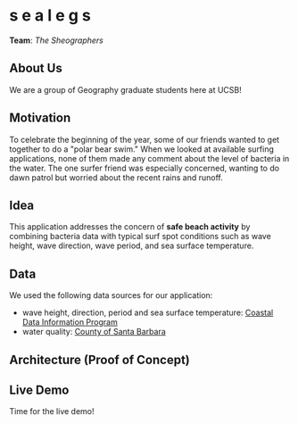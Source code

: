 # s e a l e g s
**Team**: *The Sheographers*

## About Us
We are a group of Geography graduate students here at UCSB!

## Motivation
To celebrate the beginning of the year, some of our friends wanted to get together to do a "polar bear swim." When we looked at available surfing applications, none of them made any comment about the level of bacteria in the water. The one surfer friend was especially concerned, wanting to do dawn patrol but worried about the recent rains and runoff.

## Idea
This application addresses the concern of **safe beach activity** by combining bacteria data with typical surf spot conditions such as wave height, wave direction, wave period, and sea surface temperature.

## Data
We used the following data sources for our application:
- wave height, direction, period and sea surface temperature: [Coastal Data Information Program](https://cdip.ucsd.edu/m/documents/data_access.html)
- water quality: [County of Santa Barbara](https://countyofsb.org/phd/oceanwatermonitoring/)

## Architecture (Proof of Concept)

## Live Demo
Time for the live demo!
